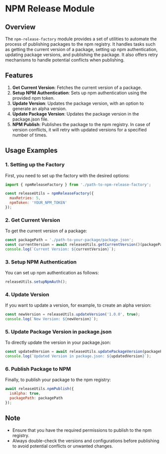 # NPM Release Module

## Overview

The `npm-release-factory` module provides a set of utilities to automate the process of publishing packages to the npm registry. It handles tasks such as getting the current version of a package, setting up npm authentication, updating package versions, and publishing the package. It also offers retry mechanisms to handle potential conflicts when publishing.

## Features

1. **Get Current Version**: Fetches the current version of a package.
2. **Setup NPM Authentication**: Sets up npm authentication using the provided npm token.
3. **Update Version**: Updates the package version, with an option to generate an alpha version.
4. **Update Package Version**: Updates the package version in the package.json file.
5. **NPM Publish**: Publishes the package to the npm registry. In case of version conflicts, it will retry with updated versions for a specified number of times.

## Usage Examples

### 1. Setting up the Factory

First, you need to set up the factory with the desired options:

```javascript
import { npmReleaseFactory } from './path-to-npm-release-factory';

const releaseUtils = npmReleaseFactory({
  maxRetries: 5,
  npmToken: 'YOUR_NPM_TOKEN'
});
```

### 2. Get Current Version

To get the current version of a package:

```javascript
const packagePath = './path-to-your-package/package.json';
const currentVersion = await releaseUtils.getCurrentVersion()(packagePath);
console.log(`Current Version: ${currentVersion}`);
```

### 3. Setup NPM Authentication

You can set up npm authentication as follows:

```javascript
releaseUtils.setupNpmAuth();
```

### 4. Update Version

If you want to update a version, for example, to create an alpha version:

```javascript
const newVersion = releaseUtils.updateVersion('1.0.0', true);
console.log(`New Version: ${newVersion}`);
```

### 5. Update Package Version in package.json

To directly update the version in your package.json:

```javascript
const updatedVersion = await releaseUtils.updatePackageVersion(packagePath, true);
console.log(`Updated Version in package.json: ${updatedVersion}`);
```

### 6. Publish Package to NPM

Finally, to publish your package to the npm registry:

```javascript
await releaseUtils.npmPublish({
  isAlpha: true,
  packagePath: packagePath
});
```

## Note

- Ensure that you have the required permissions to publish to the npm registry.
- Always double-check the versions and configurations before publishing to avoid potential conflicts or unwanted changes.

